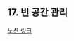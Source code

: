 ## 17. 빈 공간 관리

[노션 링크](https://parallel-shrine-c64.notion.site/17-1db7d6692ca880088320fa273a2b4c52?pvs=73)